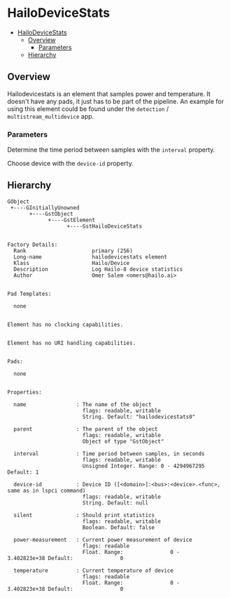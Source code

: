 # HailoDeviceStats

- [HailoDeviceStats](#hailodevicestats)
  - [Overview](#overview)
    - [Parameters](#parameters)
  - [Hierarchy](#hierarchy)

## Overview

Hailodevicestats is an element that samples power and temperature. It doesn't have any pads, it just has to be part of the pipeline. An example for using this element could be found under the `detection` / `multistream_multidevice` app.

### Parameters

Determine the time period between samples with the `interval` property.

Choose device with the `device-id` property.

## Hierarchy

```
GObject
 +----GInitiallyUnowned
       +----GstObject
             +----GstElement
                   +----GstHailoDeviceStats


Factory Details:
  Rank                     primary (256)
  Long-name                hailodevicestats element
  Klass                    Hailo/Device
  Description              Log Hailo-8 device statistics
  Author                   Omer Salem <omers@hailo.ai>


Pad Templates:

  none


Element has no clocking capabilities.


Element has no URI handling capabilities.


Pads:

  none


Properties:

  name                : The name of the object
                        flags: readable, writable
                        String. Default: "hailodevicestats0"

  parent              : The parent of the object
                        flags: readable, writable
                        Object of type "GstObject"

  interval            : Time period between samples, in seconds
                        flags: readable, writable
                        Unsigned Integer. Range: 0 - 4294967295 Default: 1 

  device-id           : Device ID ([<domain>]:<bus>:<device>.<func>, same as in lspci command)
                        flags: readable, writable
                        String. Default: null

  silent              : Should print statistics
                        flags: readable, writable
                        Boolean. Default: false

  power-measurement   : Current power measurement of device
                        flags: readable
                        Float. Range:               0 -    3.402823e+38 Default:               0 

  temperature         : Current temperature of device
                        flags: readable
                        Float. Range:               0 -    3.402823e+38 Default:               0

```
